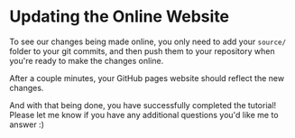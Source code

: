 # Updating the Online Website

To see our changes being made online, you only need to add your `source/` folder to your git commits, and then push them to your repository when you're ready to make the changes online.

After a couple minutes, your GitHub pages website should reflect the new changes.

And with that being done, you have successfully completed the tutorial! Please let me know if you have any additional questions you'd like me to answer :)